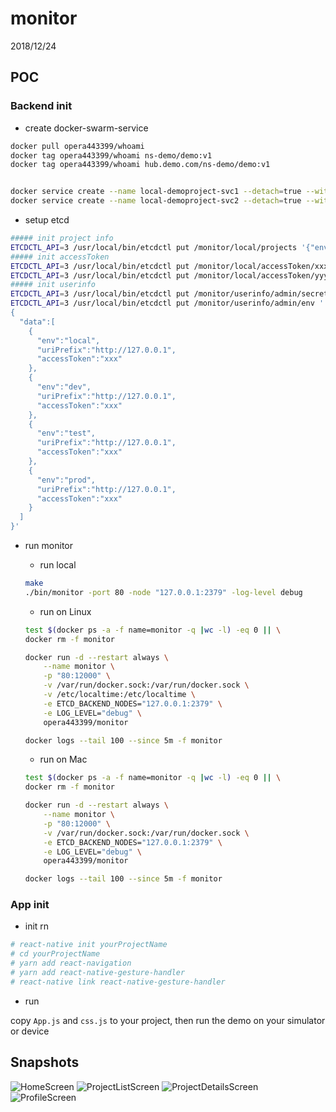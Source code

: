 # monitor

2018/12/24

## POC

### Backend init

* create docker-swarm-service

```bash
docker pull opera443399/whoami
docker tag opera443399/whoami ns-demo/demo:v1
docker tag opera443399/whoami hub.demo.com/ns-demo/demo:v1


docker service create --name local-demoproject-svc1 --detach=true --with-registry-auth --publish "5001:80" --replicas=1 ns-demo/demo:v1
docker service create --name local-demoproject-svc2 --detach=true --with-registry-auth --publish "5002:80" --replicas=2 hub.demo.com/ns-demo/demo:v1

```

* setup etcd

```bash
##### init project info
ETCDCTL_API=3 /usr/local/bin/etcdctl put /monitor/local/projects '{"env":"local","data":[{"icon":"👼","name":"demo1","status":"1"},{"icon":"😇","name":"demoproject","status":"1"}]}'
##### init accessToken
ETCDCTL_API=3 /usr/local/bin/etcdctl put /monitor/local/accessToken/xxx true
ETCDCTL_API=3 /usr/local/bin/etcdctl put /monitor/local/accessToken/yyy false
##### init userinfo
ETCDCTL_API=3 /usr/local/bin/etcdctl put /monitor/userinfo/admin/secrets/xxx true
ETCDCTL_API=3 /usr/local/bin/etcdctl put /monitor/userinfo/admin/env '
{
  "data":[
    {
      "env":"local",
      "uriPrefix":"http://127.0.0.1",
      "accessToken":"xxx"
    },
    {
      "env":"dev",
      "uriPrefix":"http://127.0.0.1",
      "accessToken":"xxx"
    },
    {
      "env":"test",
      "uriPrefix":"http://127.0.0.1",
      "accessToken":"xxx"
    },
    {
      "env":"prod",
      "uriPrefix":"http://127.0.0.1",
      "accessToken":"xxx"
    }
  ]
}'

```

* run monitor
  * run local

  ```bash
  make
  ./bin/monitor -port 80 -node "127.0.0.1:2379" -log-level debug

  ```

  * run on Linux

  ```bash
  test $(docker ps -a -f name=monitor -q |wc -l) -eq 0 || \
  docker rm -f monitor

  docker run -d --restart always \
      --name monitor \
      -p "80:12000" \
      -v /var/run/docker.sock:/var/run/docker.sock \
      -v /etc/localtime:/etc/localtime \
      -e ETCD_BACKEND_NODES="127.0.0.1:2379" \
      -e LOG_LEVEL="debug" \
      opera443399/monitor

  docker logs --tail 100 --since 5m -f monitor

  ```

  * run on Mac

  ```bash
  test $(docker ps -a -f name=monitor -q |wc -l) -eq 0 || \
  docker rm -f monitor

  docker run -d --restart always \
      --name monitor \
      -p "80:12000" \
      -v /var/run/docker.sock:/var/run/docker.sock \
      -e ETCD_BACKEND_NODES="127.0.0.1:2379" \
      -e LOG_LEVEL="debug" \
      opera443399/monitor

  docker logs --tail 100 --since 5m -f monitor

  ```

### App init

* init rn

```bash
# react-native init yourProjectName
# cd yourProjectName
# yarn add react-navigation
# yarn add react-native-gesture-handler
# react-native link react-native-gesture-handler

```

* run

copy `App.js` and `css.js` to your project, then run the demo on your simulator or device

## Snapshots

![HomeScreen](./rn/snapshots/HomeScreen.png)
![ProjectListScreen](./rn/snapshots/ProjectListScreen.png)
![ProjectDetailsScreen](./rn/snapshots/ProjectDetailsScreen.png)
![ProfileScreen](./rn/snapshots/ProfileScreen.png)
